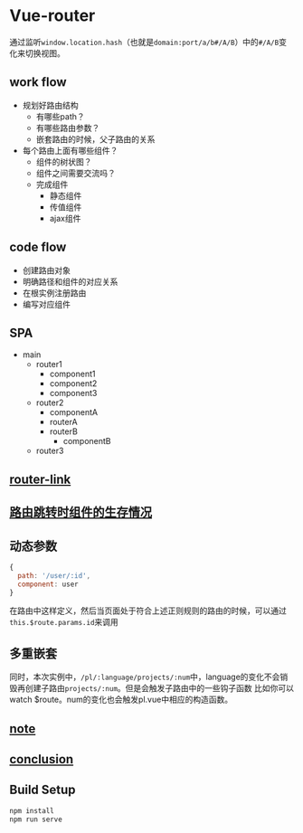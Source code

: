 # Vue-router
通过监听`window.location.hash`（也就是`domain:port/a/b#/A/B`）中的`#/A/B`变化来切换视图。

## work flow
- 规划好路由结构
  - 有哪些path？
  - 有哪些路由参数？
  - 嵌套路由的时候，父子路由的关系
- 每个路由上面有哪些组件？
  - 组件的树状图？
  - 组件之间需要交流吗？
  - 完成组件
    - 静态组件
    - 传值组件
    - ajax组件

## code flow
- 创建路由对象
- 明确路径和组件的对应关系
- 在根实例注册路由
- 编写对应组件

## SPA
- main
  - router1
    - component1
    - component2
    - component3
  - router2
    - componentA
    - routerA
    - routerB
      - componentB
  - router3

## [router-link](./router-link.md)

## [路由跳转时组件的生存情况](./life.md)

## 动态参数
``` js
{
  path: '/user/:id',
  component: user
}
```
在路由中这样定义，然后当页面处于符合上述正则规则的路由的时候，可以通过`this.$route.params.id`来调用

## 多重嵌套
同时，本次实例中，`/pl/:language/projects/:num`中，language的变化不会销毁再创建子路由`projects/:num`。但是会触发子路由中的一些钩子函数 比如你可以watch $route。num的变化也会触发pl.vue中相应的构造函数。

## [note](./detail.md)

## [conclusion](./conclu.md)

## Build Setup

``` bash
npm install
npm run serve
```

